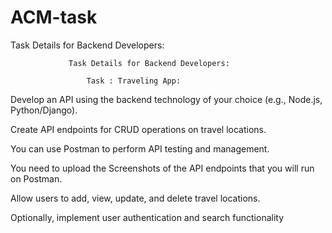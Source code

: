 # ACM-task
Task Details for Backend Developers:
           
                 Task Details for Backend Developers:

                     Task : Traveling App: 

Develop an API using the backend technology of your choice (e.g., Node.js, Python/Django).

Create API endpoints for CRUD operations on travel locations.

You can use Postman to perform API testing and management.

You need to upload the Screenshots of the API endpoints that you will run on Postman.

Allow users to add, view, update, and delete travel locations.

Optionally, implement user authentication and search functionality
